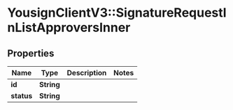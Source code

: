 # YousignClientV3::SignatureRequestInListApproversInner

## Properties
Name | Type | Description | Notes
------------ | ------------- | ------------- | -------------
**id** | **String** |  | 
**status** | **String** |  | 

